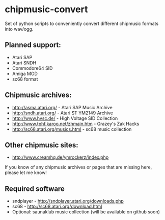 # chipmusic-convert

Set of python scripts to conveniently convert different chipmusic
formats into wav/ogg.

## Planned support:
* Atari SAP
* Atari SNDH
* Commodore64 SID
* Amiga MOD
* sc68 format

## Chipmusic archives:
* http://asma.atari.org/ - Atari SAP Music Archive
* http://sndh.atari.org/ - Atari ST YM2149 Archive
* http://www.hvsc.de/ - High Voltage SID Collection
* http://www.tphf.karoo.net/zhmain.htm - Grazey's Zak Hacks
* http://sc68.atari.org/musics.html - sc68 music collection

## Other chipmusic sites:
* http://www.creamhq.de/ymrockerz/index.php

If you know of any chipmusic archives or pages that are missing here,
please let me know!

## Required software
* sndplayer - http://sndplayer.atari.org/downloads.php
* sc68 - http://sc68.atari.org/download.html
* Optional: saunaklub music collection (will be available on github
soon)